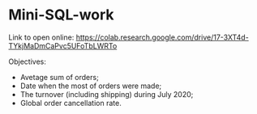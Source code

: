 # Mini-SQL-work

Link to open online: https://colab.research.google.com/drive/17-3XT4d-TYkjMaDmCaPvc5UFoTbLWRTo

Objectives:
* Avetage sum of orders;
* Date when the most of orders were made;
* The turnover (including shipping) during July 2020;
* Global order cancellation rate.
